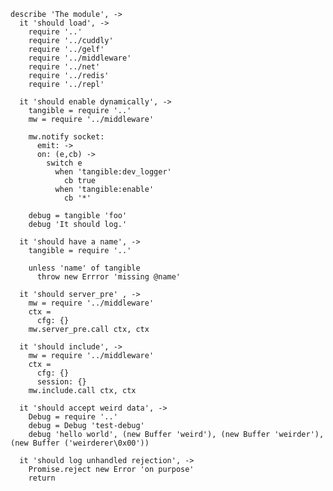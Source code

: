     describe 'The module', ->
      it 'should load', ->
        require '..'
        require '../cuddly'
        require '../gelf'
        require '../middleware'
        require '../net'
        require '../redis'
        require '../repl'

      it 'should enable dynamically', ->
        tangible = require '..'
        mw = require '../middleware'

        mw.notify socket:
          emit: ->
          on: (e,cb) ->
            switch e
              when 'tangible:dev_logger'
                cb true
              when 'tangible:enable'
                cb '*'

        debug = tangible 'foo'
        debug 'It should log.'

      it 'should have a name', ->
        tangible = require '..'

        unless 'name' of tangible
          throw new Errror 'missing @name'

      it 'should server_pre' , ->
        mw = require '../middleware'
        ctx =
          cfg: {}
        mw.server_pre.call ctx, ctx

      it 'should include', ->
        mw = require '../middleware'
        ctx =
          cfg: {}
          session: {}
        mw.include.call ctx, ctx

      it 'should accept weird data', ->
        Debug = require '..'
        debug = Debug 'test-debug'
        debug 'hello world', (new Buffer 'weird'), (new Buffer 'weirder'), (new Buffer ('weirderer\0x00'))

      it 'should log unhandled rejection', ->
        Promise.reject new Error 'on purpose'
        return
